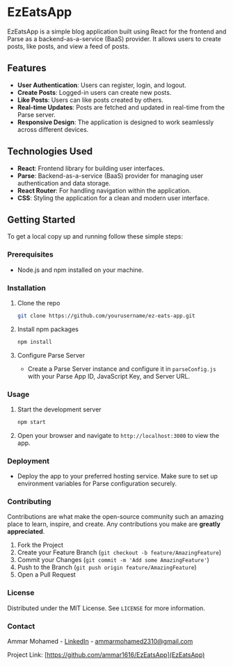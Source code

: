 # EzEatsApp

EzEatsApp is a simple blog application built using React for the frontend and Parse as a backend-as-a-service (BaaS) provider. It allows users to create posts, like posts, and view a feed of posts.

## Features

- **User Authentication**: Users can register, login, and logout.
- **Create Posts**: Logged-in users can create new posts.
- **Like Posts**: Users can like posts created by others.
- **Real-time Updates**: Posts are fetched and updated in real-time from the Parse server.
- **Responsive Design**: The application is designed to work seamlessly across different devices.

## Technologies Used

- **React**: Frontend library for building user interfaces.
- **Parse**: Backend-as-a-service (BaaS) provider for managing user authentication and data storage.
- **React Router**: For handling navigation within the application.
- **CSS**: Styling the application for a clean and modern user interface.

## Getting Started

To get a local copy up and running follow these simple steps:

### Prerequisites

- Node.js and npm installed on your machine.

### Installation

1. Clone the repo
   ```sh
   git clone https://github.com/yourusername/ez-eats-app.git
   ```
2. Install npm packages
   ```sh
   npm install
   ```
3. Configure Parse Server

   - Create a Parse Server instance and configure it in `parseConfig.js` with your Parse App ID, JavaScript Key, and Server URL.

### Usage

1. Start the development server
   ```sh
   npm start
   ```
2. Open your browser and navigate to `http://localhost:3000` to view the app.

### Deployment

- Deploy the app to your preferred hosting service. Make sure to set up environment variables for Parse configuration securely.

### Contributing

Contributions are what make the open-source community such an amazing place to learn, inspire, and create. Any contributions you make are **greatly appreciated**.

1. Fork the Project
2. Create your Feature Branch (`git checkout -b feature/AmazingFeature`)
3. Commit your Changes (`git commit -m 'Add some AmazingFeature'`)
4. Push to the Branch (`git push origin feature/AmazingFeature`)
5. Open a Pull Request

### License

Distributed under the MIT License. See `LICENSE` for more information.

### Contact

Ammar Mohamed - [LinkedIn](https://linkedin.com/in/ammar-mohamed-7b49711b8/) - ammarmohamed2310@gmail.com

Project Link: [https://github.com/ammar1616/EzEatsApp](EzEatsApp)